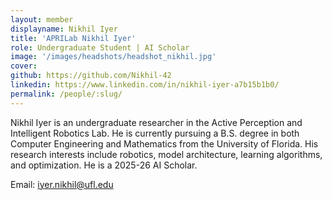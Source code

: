 ```yaml
---
layout: member
displayname: Nikhil Iyer 
title: 'APRILab Nikhil Iyer'
role: Undergraduate Student | AI Scholar
image: '/images/headshots/headshot_nikhil.jpg'
cover:
github: https://github.com/Nikhil-42
linkedin: https://www.linkedin.com/in/nikhil-iyer-a7b15b1b0/
permalink: /people/:slug/
---
```

<!-- Put your biography here -->
Nikhil Iyer is an undergraduate researcher in the Active Perception and Intelligent Robotics Lab. He is currently pursuing a B.S. degree in both Computer Engineering and Mathematics from the University of Florida. His research interests include robotics, model architecture, learning algorithms, and optimization. He is a 2025-26 AI Scholar.

Email: [iyer.nikhil@ufl.edu](mailto:iyer.nikhil@ufl.edu)
